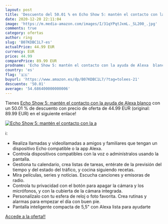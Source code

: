 ```yaml
---
layout: post
title: 'Descuento del 50.01 % en Echo Show 5: mantén el contacto con la a'
date: 2020-12-20 22:11:04
image: 'https://m.media-amazon.com/images/I/31qYPqtJxmL._SL200_.jpg'
comments: true
category: ofertas
author: ring
slug: 'B07KDBC1L7-es'
actualPrice: 44.99 EUR
currency: EUR
price: 44.99
comparePrice: 89.99 EUR
prodname: 'Echo Show 5: mantén el contacto con la ayuda de Alexa  blanco'
country: 'es'
flag: '🇪🇸'
buyurl: 'https://www.amazon.es/dp/B07KDBC1L7/?tag=tolees-21'
descuento: '50.01'
average: '54.686400000000006'
---
```


Tienes [Echo Show 5: mantén el contacto con la ayuda de Alexa  blanco](https://www.amazon.es/dp/B07KDBC1L7/?tag=tolees-21) con un 50.01 % de descuento con precio de oferta de 44.99 EUR (original: 89.99 EUR) en el siguiente enlace!

[![Echo Show 5: mantén el contacto con la a](https://m.media-amazon.com/images/I/31qYPqtJxmL._SL200_.jpg)](https://www.amazon.es/dp/B07KDBC1L7/?tag=tolees-21)

ℹ️:

- Realiza llamadas y videollamadas a amigos y familiares que tengan un dispositivo Echo compatible o la app Alexa.
- Controla dispositivos compatibles con la voz o adminístralos usando la pantalla.
- Gestiona tu calendario, crea listas de tareas, entérate de la previsión del tiempo y del estado del tráfico, y cocina siguiendo recetas.
- Mira películas, series y noticias. Escucha canciones y emisoras de radio.
- Controla tu privacidad con el botón para apagar la cámara y los micrófonos, y con la cubierta de la cámara integrada.
- Personalízalo con tu esfera de reloj o foto favorita. Crea rutinas y alarmas para empezar el día con buen pie.
- Pantalla inteligente compacta de 5,5" con Alexa lista para ayudarte

[Accede a la oferta!!](https://www.amazon.es/dp/B07KDBC1L7/?tag=tolees-21)
